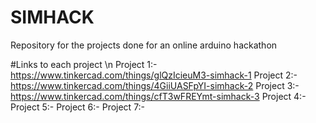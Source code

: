 # SIMHACK
Repository for the projects done for an online arduino hackathon 

#Links to each project \n
Project 1:- https://www.tinkercad.com/things/glQzIcieuM3-simhack-1
Project 2:- https://www.tinkercad.com/things/4GiiUASFpYI-simhack-2
Project 3:- https://www.tinkercad.com/things/cfT3wFREYmt-simhack-3
Project 4:-
Project 5:-
Project 6:-
Project 7:-

